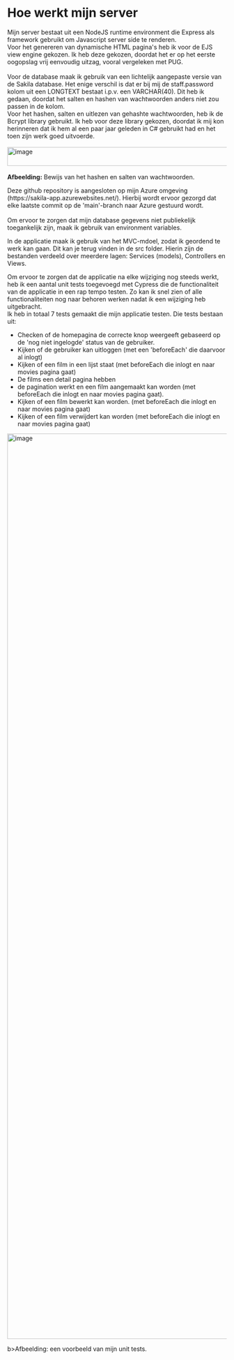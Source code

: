 <h1>Hoe werkt mijn server</h1>
<p>Mijn server bestaat uit een NodeJS runtime environment die Express als framework gebruikt om Javascript server side te renderen.
</br>Voor het genereren van dynamische HTML pagina's heb ik voor de EJS view engine gekozen. Ik heb deze gekozen, doordat het er op het eerste oogopslag vrij eenvoudig uitzag, vooral vergeleken met PUG. 
<br><br>Voor de database maak ik gebruik van een lichtelijk aangepaste versie van de Sakila database. Het enige verschil is dat er bij mij de staff.password kolom uit een LONGTEXT bestaat i.p.v. een VARCHAR(40).
Dit heb ik gedaan, doordat het salten en hashen van wachtwoorden anders niet zou passen in de kolom.
<br>Voor het hashen, salten en uitlezen van gehashte wachtwoorden, heb ik de Bcrypt library gebruikt. Ik heb voor deze library gekozen, doordat ik mij kon herinneren dat ik hem al een paar jaar geleden in C# gebruikt had en het toen zijn werk goed uitvoerde.<br></br>
<img width="977" height="43" alt="image" src="https://github.com/user-attachments/assets/473bcdb7-a0df-46ee-a7dc-62630f609a0d" />
<br></br><b>Afbeelding:</b> Bewijs van het hashen en salten van wachtwoorden.</p>

<p>Deze github repository is aangesloten op mijn Azure omgeving (https://sakila-app.azurewebsites.net/). Hierbij wordt ervoor gezorgd dat elke laatste commit op de 'main'-branch naar Azure gestuurd wordt. <br></br>Om ervoor te zorgen dat mijn database gegevens niet publiekelijk toegankelijk zijn, maak ik gebruik van environment variables.
</p>
<p>In de applicatie maak ik gebruik van het MVC-mdoel, zodat ik geordend te werk kan gaan. Dit kan je terug vinden in de src folder. Hierin zijn de bestanden verdeeld over meerdere lagen: Services (models), Controllers en Views.</p>

<p>Om ervoor te zorgen dat de applicatie na elke wijziging nog steeds werkt, heb ik een aantal unit tests toegevoegd met Cypress die de functionaliteit van de applicatie in een rap tempo testen. Zo kan ik snel zien of alle functionaliteiten nog naar behoren werken nadat ik een wijziging heb uitgebracht. <br>Ik heb in totaal 7 tests gemaakt die mijn applicatie testen. Die tests bestaan uit:</p>
<ul>
  <li>Checken of de homepagina de correcte knop weergeeft gebaseerd op de 'nog niet ingelogde' status van de gebruiker.</li>
  <li>Kijken of de gebruiker kan uitloggen (met een 'beforeEach' die daarvoor al inlogt)</li>
  <li>Kijken of een film in een lijst staat (met beforeEach die inlogt en naar movies pagina gaat)</li> 
  <li>De films een detail pagina hebben</li>
  <li>de pagination werkt en een film aangemaakt kan worden (met beforeEach die inlogt en naar movies pagina gaat).</li>
  <li>Kijken of een film bewerkt kan worden. (met beforeEach die inlogt en naar movies pagina gaat)</li>
  <li>Kijken of een film verwijdert kan worden (met beforeEach die inlogt en naar movies pagina gaat)</li>
</ul>

<img width="3833" height="2076" alt="image" src="https://github.com/user-attachments/assets/5bcc464c-4234-4f44-b02a-f72a76dbfdff" />
<p></p>b>Afbeelding:</b> een voorbeeld van mijn unit tests.</p>
